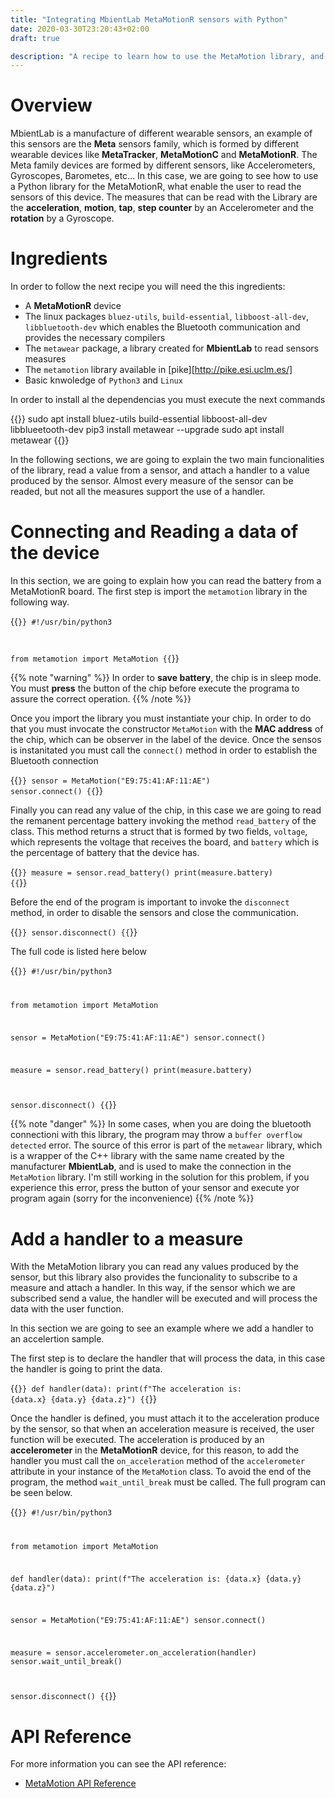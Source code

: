 ```yaml
---
title: "Integrating MbientLab MetaMotionR sensors with Python"
date: 2020-03-30T23:20:43+02:00
draft: true

description: "A recipe to learn how to use the MetaMotion library, and read data from the sensors of the MetaMotionR board usin Python"
---
```


# Overview

MbientLab is a manufacture of different wearable sensors, an example of this sensors
are the **Meta** sensors family, which is formed by different wearable devices like
**MetaTracker**, **MetaMotionC** and **MetaMotionR**. The Meta family devices are formed
by different sensors, like Accelerometers, Gyroscopes, Barometes, etc... In this case, 
we are going to see how to use a Python library for the MetaMotionR, what enable the user 
to read the sensors of this device. The measures that can be read with the Library are 
the **acceleration**, **motion**, **tap**, **step counter** by an Accelerometer and 
the **rotation** by a Gyroscope.

# Ingredients

In order to follow the next recipe you will need the this ingredients:

* A **MetaMotionR** device
* The linux packages `bluez-utils`, `build-essential`, `libboost-all-dev`, `libbluetooth-dev` which
  enables the Bluetooth communication and provides the necessary compilers
* The `metawear` package, a library created for **MbientLab** to read sensors measures
* The `metamotion` library available in [pike][http://pike.esi.uclm.es/]
* Basic knwoledge of `Python3` and `Linux`

In order to install al the dependencias you must execute the next commands

{{<shell>}}
sudo apt install bluez-utils build-essential libboost-all-dev libblueetooth-dev
pip3 install metawear --upgrade
sudo apt install metawear
{{</shell>}}

In the following sections, we are going to explain the two main funcionalities of the library,
read a value from a sensor, and attach a handler to a value produced by the sensor. Almost
every measure of the sensor can be readed, but not all the measures support the use of a
handler.

# Connecting and Reading a data of the device

In this section, we are going to explain how you can read the battery from
a MetaMotionR board. The first step is import the `metamotion` library in the 
following way.

{{<code py>}}
#!/usr/bin/python3

from metamotion import MetaMotion
{{</code>}}

{{% note "warning" %}}
In order to **save battery**, the chip is in sleep mode. You must **press** the 
button of the chip before execute the programa to assure the correct operation.
{{% /note %}}

Once you import the library you must instantiate your chip. In order to do that 
you must invocate the constructor `MetaMotion` with the **MAC address** of the
chip, which can be observer in the label of the device. Once the sensos is instanitated
you must call the `connect()` method in order to establish the Bluetooth connection

{{<code py>}}
sensor = MetaMotion("E9:75:41:AF:11:AE")
sensor.connect()
{{</code>}}

Finally you can read any value of the chip, in this case we are going to read the remanent percentage
battery invoking the method `read_battery` of the class. This method returns a struct that is formed 
by two fields, `voltage`, which represents the voltage that receives the board, and `battery` which 
is the percentage of battery that the device has.

{{<code py>}}
measure = sensor.read_battery()
print(measure.battery)
{{</code>}}

Before the end of the program is important to invoke the `disconnect` method, in order
to disable the sensors and close the communication.

{{<code py>}}
sensor.disconnect()
{{</code>}}

The full code is listed here below

{{<code py>}}
#!/usr/bin/python3

from metamotion import MetaMotion

sensor = MetaMotion("E9:75:41:AF:11:AE")
sensor.connect()

measure = sensor.read_battery()
print(measure.battery)

sensor.disconnect()
{{</code>}}


{{% note "danger" %}}
In some cases, when you are doing the bluetooth connectioni with this library, the program may 
throw a `buffer overflow detected` error. The source of this error is part of the `metawear` library,
which is a wrapper of the C++ library with the same name created by the manufacturer **MbientLab**, 
and is used to make the connection in the `MetaMotion` library. I'm still working in the solution for this 
problem, if you experience this error, press the button of your sensor and execute yor program again
(sorry for the inconvenience)
{{% /note %}}

# Add a handler to a measure

With the MetaMotion library you can read any values produced by the sensor, but this library 
also provides the funcionality to subscribe to a measure and attach a handler. In this way,
if the sensor which we are subscribed send a value, the handler will be executed and will
process the data with the user function.

In this section we are going to see an example where we add a handler to an accelertion sample.

The first step is to declare the handler that will process the data, in this case the handler
is going to print the data. 

{{<code py>}}
def handler(data):
    print(f"The acceleration is: {data.x} {data.y} {data.z}")
{{</code>}}

Once the handler is defined, you must attach it to the acceleration produce by the sensor, so that
when an acceleration measure is received, the user function will be executed. The acceleration is
produced by an **accelerometer** in the **MetaMotionR** device, for this reason, to add the handler
you must call the `on_acceleration` method of the `accelerometer` attribute in your instance of the
`MetaMotion` class. To avoid the end of the program, the method `wait_until_break` must be called.
The full program can be seen below.

{{<code py>}}
#!/usr/bin/python3

from metamotion import MetaMotion

def handler(data):
    print(f"The acceleration is: {data.x} {data.y} {data.z}")

sensor = MetaMotion("E9:75:41:AF:11:AE")
sensor.connect()

measure = sensor.accelerometer.on_acceleration(handler)
sensor.wait_until_break()

sensor.disconnect()
{{</code>}}

# API Reference

For more information you can see the API reference:

* [MetaMotion API Reference](/api/bosch-sensor/)





